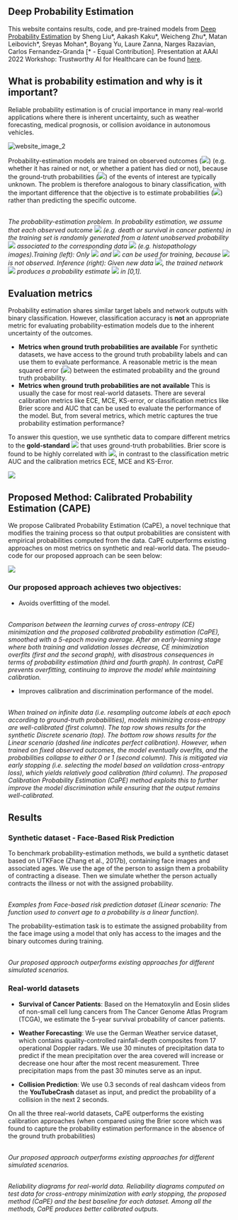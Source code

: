 ## Deep Probability Estimation

This website contains results, code, and pre-trained models from [Deep Probability Estimation](https://arxiv.org/abs/2111.10734) by Sheng Liu\*, Aakash Kaku\*, Weicheng Zhu\*, Matan Leibovich\*,  Sreyas Mohan\*, Boyang Yu, Laure Zanna, Narges Razavian, Carlos Fernandez-Granda [\* - Equal Contribution]. Presentation at AAAI 2022 Workshop: Trustworthy AI for Healthcare can be found [here](https://www.youtube.com/watch?v=cM7I357nrpA).

## What is probability estimation and why is it important?
Reliable probability estimation is of crucial importance in many real-world applications where there is inherent uncertainty, such as weather forecasting, medical prognosis, or collision avoidance in autonomous vehicles. 

![website_image_2](https://user-images.githubusercontent.com/32464452/158398042-b6d0d993-3ea7-4a24-859f-bb45a00dec52.png)

<!-- <img align="center" width="720" src="https://user-images.githubusercontent.com/32464452/158396497-98d4ac2a-8668-4700-8ff3-e3ec6611e892.png"> -->
Probability-estimation models are trained on observed outcomes (<img src="https://latex.codecogs.com/gif.latex?y_i" />) (e.g. whether it has rained or not, or whether a patient has died or not), because the ground-truth probabilities (<img src="https://latex.codecogs.com/gif.latex?p_i" />) of the events of interest are typically unknown. The problem is therefore analogous to binary classification, with the important difference that the objective is to estimate probabilities (<img src="https://latex.codecogs.com/gif.latex?\hat{p}" />) rather than predicting the specific outcome.

<p align="left">
  <img src="https://user-images.githubusercontent.com/32464452/144637201-b9aed32f-f5e7-46f0-a4ef-0a9f2baa7a78.png" alt>
  <em> <br />The probability-estimation problem. In probability estimation, we assume that each observed outcome <img src="https://latex.codecogs.com/gif.latex?y_i" /> (e.g. death or survival in cancer patients) in the training set is randomly generated from a latent unobserved probability <img src="https://latex.codecogs.com/gif.latex?p_i" /> associated to the corresponding data <img src="https://latex.codecogs.com/gif.latex?x_i" /> (e.g. histopathology images).Training (left): Only <img src="https://latex.codecogs.com/gif.latex?x_i" /> and <img src="https://latex.codecogs.com/gif.latex?y_i" /> can be used for training, because <img src="https://latex.codecogs.com/gif.latex?p_i" /> is not observed. Inference (right): Given new data <img src="https://latex.codecogs.com/gif.latex?x" />, the trained network <img src="https://latex.codecogs.com/gif.latex?f" /> produces a probability estimate <img src="https://latex.codecogs.com/gif.latex?\hat{p}" /> in [0,1].</em>
</p>

## Evaluation metrics 
Probability estimation shares similar target labels and network outputs with binary classification. However, classification accuracy is __not__ an appropriate metric for evaluating probability-estimation models due to the inherent uncertainty of the outcomes. 

- **Metrics when ground truth probabilities are available**
 For synthetic datasets, we have access to the ground truth probability labels and can use them to evaluate performance. A reasonable metric is the mean squared error (<img src="https://latex.codecogs.com/gif.latex?\text{MSE}_p" />) between the estimated probability and the ground truth probability.
- **Metrics when ground truth probabilities are not available**
  This is usually the case for most real-world datasets. There are several calibration metrics like ECE, MCE, KS-error, or classification metrics like Brier score and AUC that can be used to evaluate the performance of the model. But, from several metrics, which metric captures the true probability estimation performance? 

To answer this question, we use synthetic data to compare different metrics to the __gold-standard__  <img src="https://latex.codecogs.com/gif.latex?\text{MSE}_p" /> that uses ground-truth probabilities. Brier score is found to be highly correlated with <img src="https://latex.codecogs.com/gif.latex?\text{MSE}_p" />, in contrast to the classification metric AUC and the calibration metrics ECE, MCE and KS-Error.
<p align="left">
  <img src="https://user-images.githubusercontent.com/32464452/144640753-700c8858-09f1-4503-971f-aa73b0918c14.png" />
</p>

## Proposed Method: Calibrated Probability Estimation (CAPE)
We propose Calibrated Probability Estimation (CaPE), a novel technique that modifies the training process so that output probabilities are consistent with empirical probabilities computed from the data. CaPE outperforms existing approaches on most metrics on synthetic and real-world data. The pseudo-code for our proposed approach can be seen below:
<p align="left">
  <img src="https://user-images.githubusercontent.com/32464452/144643132-a2557b03-43b2-48ad-949c-b42c2d5a0417.png" />
</p>

### Our proposed approach achieves two objectives:

- Avoids overfitting of the model.
<p align="left">
  <img src="https://user-images.githubusercontent.com/32464452/144643659-6537f6eb-ee52-46f5-ba0e-86e42dd90208.png" alt>
  <em> <br /> Comparison between the learning curves of cross-entropy (CE) minimization and the proposed calibrated probability estimation (CaPE), smoothed with a 5-epoch moving average. After an early-learning stage where both training and validation losses decrease, CE minimization overfits (first and the second graph), with disastrous consequences in terms of probability estimation (third and fourth graph). In contrast, CaPE prevents overfitting, continuing to improve the model while maintaining calibration. </em>
</p>

- Improves calibration and discrimination performance of the model.
<p align="left">
  <img src="https://user-images.githubusercontent.com/32464452/144642950-e477d168-793a-4d9e-818a-5e4c65b637c6.png" alt>
  <em> <br /> When trained on infinite data (i.e. resampling outcome labels at each epoch according to ground-truth probabilities), models minimizing cross-entropy are well-calibrated (first column). The top row shows results for the synthetic Discrete scenario (top). The bottom row shows results for the Linear scenario (dashed line indicates perfect calibration). However, when trained on fixed observed outcomes, the model eventually overfits, and the probabilities collapse to either 0 or 1 (second column). This is mitigated via early stopping (i.e. selecting the model based on validation cross-entropy loss), which yields relatively good calibration (third column). The proposed Calibration Probability Estimation (CaPE) method exploits this to further improve the model discrimination while ensuring that the output remains well-calibrated.</em>
</p>


## Results
### Synthetic dataset - Face-Based Risk Prediction
To benchmark probability-estimation methods, we build a synthetic dataset based on UTKFace (Zhang et al., 2017b), containing face images and associated ages. We use the age of the person to assign them a probability of contracting a disease. Then we simulate whether the person actually contracts the illness or not with the assigned probability.
<p align="left">
  <img src="https://user-images.githubusercontent.com/32464452/158399694-386ff3ec-6464-4e0f-952f-21c954a953a9.PNG" alt>
  <em> <br /> Examples from Face-based risk prediction dataset (Linear scenario: The function used to convert age to a probability is a linear function).</em>
</p>
 
The probability-estimation task is to estimate the assigned probability from the face image using a model that only has access to the images and the binary outcomes during training.
  <p align="left">
  <img src="https://user-images.githubusercontent.com/32464452/144645100-8beb337d-3457-46c5-acd7-b8f88b849b1c.png" alt>
  <em> <br /> Our proposed approach outperforms existing approaches for different simulated scenarios.</em>
</p>

### Real-world datasets

- **Survival of Cancer Patients**: Based on the Hematoxylin and Eosin slides of non-small cell lung cancers from The Cancer Genome Atlas Program (TCGA), we estimate the 5-year survival probability of cancer patients. 

- **Weather Forecasting**: We use the German Weather service dataset, which contains quality-controlled rainfall-depth composites from 17 operational Doppler radars. We use 30 minutes of precipitation data to predict if the mean precipitation over the area covered will increase or decrease one hour after the most recent measurement. Three precipitation maps from the past 30 minutes serve as an input.

- **Collision Prediction**: We use 0.3 seconds of real dashcam videos from the __YouTubeCrash__ dataset as input, and predict the probability of a collision in the next 2 seconds.

On all the three real-world datasets, CaPE outperforms the existing calibration approaches (when compared using the Brier score which was found to capture the probability estimation performance in the absence of the ground truth probabilities)

<p align="left">
  <img src="https://user-images.githubusercontent.com/32464452/144646458-3b68b90d-0cca-46b7-89ab-ba5dfea4584c.png" alt>
  <em> <br /> Our proposed approach outperforms existing approaches for different simulated scenarios.</em>
</p>

<p align="left">
  <img src="https://user-images.githubusercontent.com/32464452/144646569-53fb0e4b-9a14-45e2-a6f7-d6a203dcd89a.png" alt>
  <em> <br /> Reliability diagrams for real-world data. Reliability diagrams computed on test data for cross-entropy minimization with early stopping, the proposed method (CaPE) and the best baseline for each dataset. Among all the methods, CaPE produces better calibrated outputs.</em>
</p>
